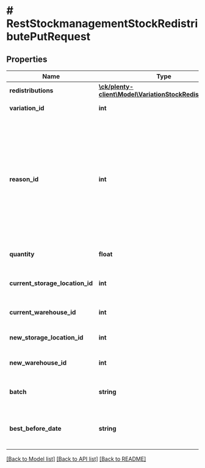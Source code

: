 # # RestStockmanagementStockRedistributePutRequest

## Properties

Name | Type | Description | Notes
------------ | ------------- | ------------- | -------------
**redistributions** | [**\ck/plenty-client\Model\VariationStockRedistribution[]**](VariationStockRedistribution.md) |  |
**variation_id** | **int** | The ID of the variation |
**reason_id** | **int** | The reason for the redistribution. Valid reasons are:   401: Stock transfer  402: Stock correction by stocktaking  403: Stock transfer because of need for repair  optional | [optional]
**quantity** | **float** | The quantity to redistribute |
**current_storage_location_id** | **int** | The ID of the current storage location |
**current_warehouse_id** | **int** | The ID of the current warehouse |
**new_storage_location_id** | **int** | The ID of the new storage location |
**new_warehouse_id** | **int** | The ID of the new warehouse |
**batch** | **string** | The batch of the redistribution optional | [optional]
**best_before_date** | **string** | The best before date of the redistribution optional | [optional]

[[Back to Model list]](../../README.md#models) [[Back to API list]](../../README.md#endpoints) [[Back to README]](../../README.md)
